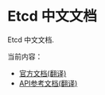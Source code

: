 # Etcd 中文文档

Etcd 中文文档.

当前内容：

* [官方文档(翻译)](documentation/index.md)
* [API参考文档(翻译)](api/index.md)


